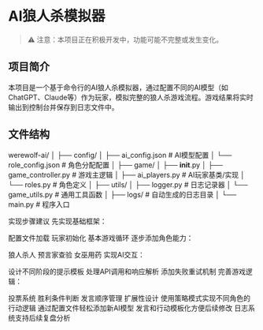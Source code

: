 # AI狼人杀模拟器

> ⚠️ 注意：本项目正在积极开发中，功能可能不完整或发生变化。

## 项目简介
本项目是一个基于命令行的AI狼人杀模拟器，通过配置不同的AI模型（如ChatGPT、Claude等）作为玩家，模拟完整的狼人杀游戏流程。游戏结果将实时输出到控制台并保存到日志文件中。

## 文件结构
werewolf-ai/
│
├── config/
│   ├── ai_config.json       # AI模型配置
│   └── role_config.json     # 角色分配配置
│
├── game/
│   ├── __init__.py
│   ├── game_controller.py   # 游戏主逻辑
│   ├── ai_players.py        # AI玩家基类/实现
│   └── roles.py             # 角色定义
│
├── utils/
│   ├── logger.py            # 日志记录器
│   └── game_utils.py        # 通用工具函数
│
├── logs/                    # 自动生成的日志目录
│
└── main.py                  # 程序入口



实现步骤建议
先实现基础框架：

配置文件加载
玩家初始化
基本游戏循环
逐步添加角色能力：

狼人杀人
预言家查验
女巫用药
实现AI交互：

设计不同阶段的提示模板
处理API调用和响应解析
添加失败重试机制
完善游戏逻辑：

投票系统
胜利条件判断
发言顺序管理
扩展性设计
使用策略模式实现不同角色的行动逻辑
通过配置文件轻松添加新AI模型
发言和行动模板化方便后续修改
日志系统支持后续复盘分析
